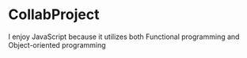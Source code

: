 # CollabProject

I enjoy JavaScript because it utilizes both Functional programming and Object-oriented programming